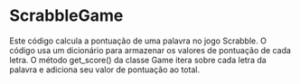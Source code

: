 #  ScrabbleGame
 Este código calcula a pontuação de uma palavra no jogo Scrabble. O código usa um dicionário para armazenar os valores de pontuação de cada letra. O método get_score() da classe Game itera sobre cada letra da palavra e adiciona seu valor de pontuação ao total.
